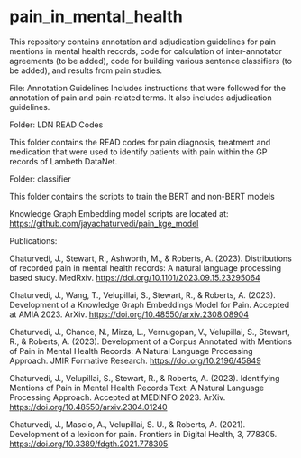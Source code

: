 # pain_in_mental_health

This repository contains annotation and adjudication guidelines for pain mentions in mental health records, code for calculation of inter-annotator agreements (to be added), code for building various sentence classifiers (to be added), and results from pain studies.

File: Annotation Guidelines
Includes instructions that were followed for the annotation of pain and pain-related terms. 
It also includes adjudication guidelines.

Folder: LDN READ Codes

This folder contains the READ codes for pain diagnosis, treatment and medication that were used to identify patients with pain within the GP records of Lambeth DataNet.

Folder: classifier 

This folder contains the scripts to train the BERT and non-BERT models

Knowledge Graph Embedding model scripts are located at: https://github.com/jayachaturvedi/pain_kge_model

Publications: 

Chaturvedi, J., Stewart, R., Ashworth, M., & Roberts, A. (2023). Distributions of recorded pain in mental health records: A natural language processing based study. MedRxiv. https://doi.org/10.1101/2023.09.15.23295064

Chaturvedi, J., Wang, T., Velupillai, S., Stewart, R., & Roberts, A. (2023). Development of a Knowledge Graph Embeddings Model for Pain. Accepted at AMIA 2023. ArXiv. https://doi.org/10.48550/arxiv.2308.08904

Chaturvedi, J., Chance, N., Mirza, L., Vernugopan, V., Velupillai, S., Stewart, R., & Roberts, A. (2023). Development of a Corpus Annotated with Mentions of Pain in Mental Health Records: A Natural Language Processing Approach. JMIR Formative Research. https://doi.org/10.2196/45849

Chaturvedi, J., Velupillai, S., Stewart, R., & Roberts, A. (2023). Identifying Mentions of Pain in Mental Health Records Text: A Natural Language Processing Approach. Accepted at MEDINFO 2023. ArXiv. https://doi.org/10.48550/arxiv.2304.01240

Chaturvedi, J., Mascio, A., Velupillai, S. U., & Roberts, A. (2021). Development of a lexicon for pain. Frontiers in Digital Health, 3, 778305. https://doi.org/10.3389/fdgth.2021.778305



